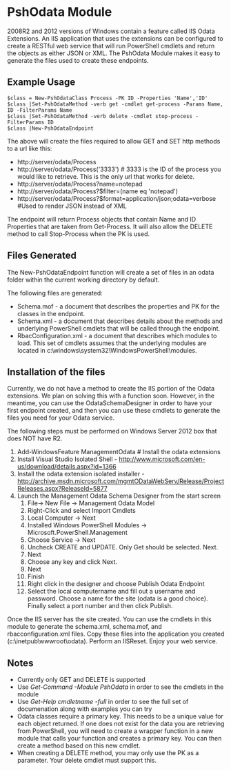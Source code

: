# PshOdata Module

2008R2 and 2012 versions of Windows contain a feature called IIS Odata Extensions.  An IIS application that uses the extensions can be configured to create a RESTful web service that will run PowerShell cmdlets and return the objects as either JSON or XML.  The PshOdata Module makes it easy to generate the files used to create these endpoints.

## Example Usage
````
$class = New-PshOdataClass Process -PK ID -Properties 'Name','ID'
$class |Set-PshOdataMethod -verb get -cmdlet get-process -Params Name, ID -FilterParams Name
$class |Set-PshOdataMethod -verb delete -cmdlet stop-process -FilterParams ID
$class |New-PshOdataEndpoint
````

The above will create the files required to allow GET and SET http methods to a url like this:
* http://server/odata/Process
* http://server/odata/Process('3333') # 3333 is the ID of the process you would like to retrieve.  This is the only url that works for delete.
* http://server/odata/Process?name=notepad
* http://server/odata/Process?$filter=(name eq 'notepad')
* http://server/odata/Process?$format=application/json;odata=verbose #Used to render JSON instead of XML

The endpoint will return Process objects that contain Name and ID Properties that are taken from Get-Process.  It will also allow the DELETE
method to call Stop-Process when the PK is used.

## Files Generated

The New-PshOdataEndpoint function will create a set of files in an odata folder within the current working directory by default.

The following files are generated:
* Schema.mof - a document that describes the properties and PK for the classes in the endpoint.
* Schema.xml - a document that describes details about the methods and underlying PowerShell cmdlets that will be called through the endpoint.
* RbacConfiguration.xml - a document that describes which modules to load.  This set of cmdlets assumes that the underlying modules are located in c:\windows\system32\WindowsPowerShell\modules.

## Installation of the files

Currently, we do not have a method to create the IIS portion of the Odata extensions.  We plan on solving this with a function soon.  However, in the meantime, you can use the OdataSchemaDesigner in order to have your first endpoint created, and then you can use these cmdlets to generate the files you need for your Odata service.

The following steps must be performed on Windows Server 2012 box that does NOT have R2.

1. Add-WindowsFeature ManagementOdata # Install the odata extensions
1. Install Visual Studio Isolated Shell - http://www.microsoft.com/en-us/download/details.aspx?id=1366
1. Install the odata extension isolated installer - http://archive.msdn.microsoft.com/mgmtODataWebServ/Release/ProjectReleases.aspx?ReleaseId=5877
1. Launch the Management Odata Schema Designer from the start screen
   1. File-> New File -> Management Odata Model
   1. Right-Click and select Import Cmdlets
   1. Local Computer -> Next
   1. Installed Windows PowerShell Modules -> Microsoft.PowerShell.Management
   1. Choose Service -> Next
   1. Uncheck CREATE and UPDATE.  Only Get should be selected. Next.
   1. Next
   1. Choose any key and click Next.
   1. Next
   1. Finish
   1. Right click in the designer and choose Publish Odata Endpoint
   1. Select the local computername and fill out a username and password.  Choose a name for the site (odata is a good choice).  Finally select a port number and then click Publish.

Once the IIS server has the site created.  You can use the cmdlets in this module to generate the schema.xml, schema.mof, and rbacconfiguration.xml files.  Copy these files into the application you created (c:\inetpub\wwwroot\odata).  Perform an IISReset.  Enjoy your web service.

## Notes

* Currently only GET and DELETE is supported
* Use *Get-Command -Module PshOdata* in order to see the cmdlets in the module
* Use *Get-Help cmdletname -full* in order to see the full set of documenation along with examples you can try
* Odata classes require a primary key.  This needs to be a unique value for each object returned.  If one does not exist for the data you are retrieving from PowerShell, you will need to create a wrapper function in a new module that calls your function and creates a primary key.  You can then create a method based on this new cmdlet.
* When creating a DELETE method, you may only use the PK as a parameter.  Your delete cmdlet must support this.
